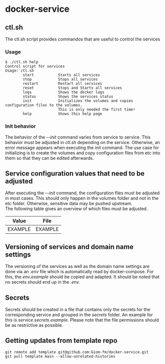 # docker-service


## ctl.sh
The ctl.sh script provides commandos that are useful to control the services
### Usage
```
$ ./ctl.sh help
Control script for services
Usage: ctl.sh
        start           Starts all services
        stop            Stops all services
        restart         Restart all services
        reset           Stops and Starts all services
        logs            Shows the docker logs
        status          Shows the services status
        init            Initializes the volumes and copies configuration files to the volumes.
                        This is only needed the first time!
        help            Shows this help page
```
### Init behavior

The behavior of the *--init* command varies from service to service. This behavior must be adjusted in *ctl.sh* depending on the service. Otherwise, an error message appears when executing the init command. The use case for initializing is to create the volumes and copy configuration files from etc into them so that they can be edited afterwards.

## Service configuration values that need to be adjusted 
After executing the *--init* command, the configuration files must be adjusted in most cases. This should only happen in the volumes folder and not in the etc folder. Otherwise, sensitive data may be pushed upstream.  
The following table gives an overview of which files must be adjusted.

| Value   | File    |
| ------- | ------- |
| EXAMPLE | EXAMPLE |

## Versioning of services and domain name settings
The versioning of the services as well as the domain name settings are done via an *.env* file which is automatically read by docker-compose. For this, the *env.example* should be copied and adapted. It should be noted that no secrets should end up in the *.env*.

## Secrets
Secrets should be created in a file that contains only the secrets for the corresponding service
and grouped in the *secrets* folder. An example for this is *service.secrets.example*. Please note that the file permissions should be as restrictive as possible.

## Getting updates from template repo
```
git remote add template git@github.com:Giom-fm/docker-service.git
git pull template main --allow-unrelated-histories
```